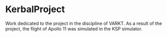 # KerbalProject
Work dedicated to the project in the discipline of VARKT. As a result of the project, the flight of Apollo 11 was simulated in the KSP simulator.
